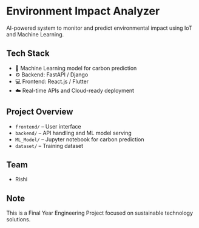 #  Environment Impact Analyzer

AI-powered system to monitor and predict environmental impact using IoT and Machine Learning.

##  Tech Stack

- 🧠 Machine Learning model for carbon prediction
- ⚙️ Backend: FastAPI / Django
- 💻 Frontend: React.js / Flutter
- ☁️ Real-time APIs and Cloud-ready deployment

##  Project Overview

- `frontend/` – User interface
- `backend/` – API handling and ML model serving
- `ML_Model/` – Jupyter notebook for carbon prediction
- `dataset/` – Training dataset

##  Team

- Rishi
##  Note

This is a Final Year Engineering Project focused on sustainable technology solutions.
